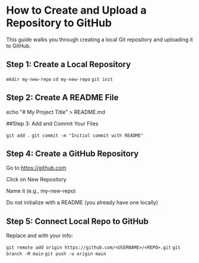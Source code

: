 # How to Create and Upload a Repository to GitHub

This guide walks you through creating a local Git repository and uploading it to GitHub.

## Step 1: Create a Local Repository

`mkdir my-new-repo`
`cd my-new-repo`
`git init`

## Step 2: Create A README File

echo "# My Project Title" > README.md

##Step 3: Add and Commit Your Files

`git add .`
`git commit -m "Initial commit with README"`

## Step 4: Create a GitHub Repository

Go to https://github.com

Click on New Repository

Name it (e.g., my-new-repo)

Do not initialize with a README (you already have one locally)

## Step 5: Connect Local Repo to GitHub

Replace <USERNAME> and <REPO> with your info:

`git remote add origin https://github.com/<USERNAME>/<REPO>.git`
`git branch -M main`
`git push -u origin main`
